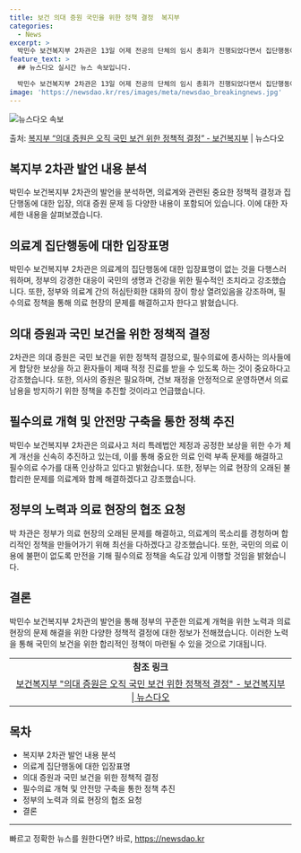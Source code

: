 ```yaml
---
title: 보건 의대 증원 국민을 위한 정책 결정  복지부
categories:
  - News
excerpt: >
  박민수 보건복지부 2차관은 13일 어제 전공의 단체의 임시 총회가 진행되었다면서 집단행동에 나서겠다는 입장 …
feature_text: >
  ## 뉴스다오 실시간 뉴스 속보입니다.

  박민수 보건복지부 2차관은 13일 어제 전공의 단체의 임시 총회가 진행되었다면서 집단행동에 나서겠다는 입장 …
image: 'https://newsdao.kr/res/images/meta/newsdao_breakingnews.jpg'
---
```


![뉴스다오 속보](https://newsdao.kr/res/images/meta/newsdao_breakingnews.jpg)

<p>출처: <a href="https://newsdao.kr/3141" rel="dofollow">복지부 “의대 증원은 오직 국민 보건 위한 정책적 결정” - 보건복지부</a> | 뉴스다오</p>

<h2 data-ke-size="size26">복지부 2차관 발언 내용 분석</h2>
박민수 보건복지부 2차관의 발언을 분석하면, 의료계와 관련된 중요한 정책적 결정과 집단행동에 대한 입장, 의대 증원 문제 등 다양한 내용이 포함되어 있습니다. 이에 대한 자세한 내용을 살펴보겠습니다.

<p data-ke-size="size16"></p>

<h2 data-ke-size="size26">의료계 집단행동에 대한 입장표명</h2>
박민수 보건복지부 2차관은 의료계의 집단행동에 대한 입장표명이 없는 것을 다행스러워하며, 정부의 강경한 대응이 국민의 생명과 건강을 위한 필수적인 조치라고 강조했습니다. 또한, 정부와 의료계 간의 허심탄회한 대화의 장이 항상 열려있음을 강조하며, 필수의료 정책을 통해 의료 현장의 문제를 해결하고자 한다고 밝혔습니다.

<p data-ke-size="size16"></p>

<h2 data-ke-size="size26">의대 증원과 국민 보건을 위한 정책적 결정</h2>
2차관은 의대 증원은 국민 보건을 위한 정책적 결정으로, 필수의료에 종사하는 의사들에게 합당한 보상을 하고 환자들이 제때 적정 진료를 받을 수 있도록 하는 것이 중요하다고 강조했습니다. 또한, 의사의 증원은 필요하며, 건보 재정을 안정적으로 운영하면서 의료 남용을 방지하기 위한 정책을 추진할 것이라고 언급했습니다.

<p data-ke-size="size16"></p>

<h2 data-ke-size="size26">필수의료 개혁 및 안전망 구축을 통한 정책 추진</h2>
박민수 보건복지부 2차관은 의료사고 처리 특례법안 제정과 공정한 보상을 위한 수가 체계 개선을 신속히 추진하고 있는데, 이를 통해 중요한 의료 인력 부족 문제를 해결하고 필수의료 수가를 대폭 인상하고 있다고 밝혔습니다. 또한, 정부는 의료 현장의 오래된 불합리한 문제를 의료계와 함께 해결하겠다고 강조했습니다.

<p data-ke-size="size16"></p>

<h2 data-ke-size="size26">정부의 노력과 의료 현장의 협조 요청</h2>
박 차관은 정부가 의료 현장의 오래된 문제를 해결하고, 의료계의 목소리를 경청하며 합리적인 정책을 만들어가기 위해 최선을 다하겠다고 강조했습니다. 또한, 국민의 의료 이용에 불편이 없도록 만전을 기해 필수의료 정책을 속도감 있게 이행할 것임을 밝혔습니다.

<p data-ke-size="size16"></p>

<h2 data-ke-size="size26">결론</h2>
박민수 보건복지부 2차관의 발언을 통해 정부의 꾸준한 의료계 개혁을 위한 노력과 의료 현장의 문제 해결을 위한 다양한 정책적 결정에 대한 정보가 전해졌습니다. 이러한 노력을 통해 국민의 보건을 위한 합리적인 정책이 마련될 수 있을 것으로 기대됩니다.

<p data-ke-size="size16"></p>

<table>
  <tr>
    <td style="text-align: center; height: 17px;"><b>참조 링크</b></td>
  </tr>
  <tr>
    <td style="text-align: center; height: 17px;"><a href="https://newsdao.kr/3141">보건복지부 "의대 증원은 오직 국민 보건 위한 정책적 결정" - 보건복지부 | 뉴스다오</a></td>
  </tr>
</table>
<h2 data-ke-size="size26">목차</h2>
<ul>
  <li>복지부 2차관 발언 내용 분석</li>
  <li>의료계 집단행동에 대한 입장표명</li>
  <li>의대 증원과 국민 보건을 위한 정책적 결정</li>
  <li>필수의료 개혁 및 안전망 구축을 통한 정책 추진</li>
  <li>정부의 노력과 의료 현장의 협조 요청</li>
  <li>결론</li>
</ul>
<hr> 

빠르고 정확한 뉴스를 원한다면? 바로, <a href="https://newsdao.kr" rel="dofollow">https://newsdao.kr</a>


